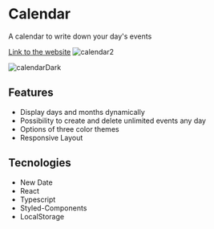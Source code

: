 # Calendar
A calendar to write down your day's events

[Link to the website](http://calendar-233.netlify.app/)
![calendar2](https://user-images.githubusercontent.com/100080387/209005623-e338c2a7-6ddf-488a-8b0a-7da27fdda031.png)

![calendarDark](https://user-images.githubusercontent.com/100080387/209005300-2641555d-b263-4766-8839-caba0ec0fc06.png)

## Features
 * Display days and months dynamically
 * Possibility to create and delete unlimited events any day
 * Options of three color themes
 * Responsive Layout

## Tecnologies
 * New Date
 * React
 * Typescript
 * Styled-Components
 * LocalStorage

